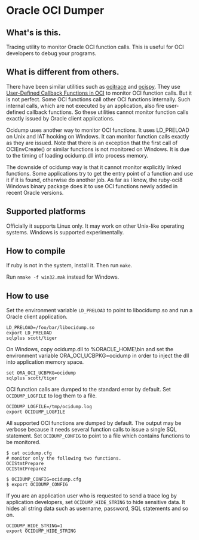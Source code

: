 Oracle OCI Dumper
=================

What's is this.
---------------

Tracing utility to monitor Oracle OCI function calls.
This is useful for OCI developers to debug your programs.

What is different from others.
------------------------------

There have been similar utilities such as [ocitrace][1] and
[ocispy][2]. They use [User-Defined Callback Functions in OCI][3] to
monitor OCI function calls. But it is not perfect. Some OCI functions
call other OCI functions internally. Such internal calls, which are
not executed by an application, also fire user-defined callback
functions. So these utilities cannot monitor function calls exactly
issued by Oracle client applications.

Ocidump uses another way to monitor OCI functions. It uses LD_PRELOAD
on Unix and IAT hooking on Windows. It can monitor function calls
exactly as they are issued. Note that there is an exception that the
first call of OCIEnvCreate() or similar functions is not monitored on
Windows. It is due to the timing of loading ocidump.dll into process
memory.

The downside of ocidump way is that it cannot monitor explicitly
linked functions. Some applications try to get the entry point of a
function and use it if it is found, otherwise do another job.
As far as I know, the ruby-oci8 Windows binary package does it to
use OCI functions newly added in recent Oracle versions.

Supported platforms
-------------------

Officially it supports Linux only. It may work on other Unix-like operating systems.
Windows is supported experimentally.

How to compile
--------------

If ruby is not in the system, install it. Then run `make`.

Run `nmake -f win32.mak` instead for Windows.

How to use
----------

Set the environment variable `LD_PRELOAD` to point to libocidump.so and
run a Oracle client application.

    LD_PRELOAD=/foo/bar/libocidump.so
    export LD_PRELOAD
    sqlplus scott/tiger

On Windows, copy ocidump.dll to %ORACLE_HOME\bin and set the environment
variable ORA_OCI_UCBPKG=ocidump in order to inject the dll into application
memory space.

    set ORA_OCI_UCBPKG=ocidump
    sqlplus scott/tiger

OCI function calls are dumped to the standard error by default.
Set `OCIDUMP_LOGFILE` to log them to a file.

    OCIDUMP_LOGFILE=/tmp/ocidump.log
    export OCIDUMP_LOGFILE

All supported OCI functions are dumped by default. The output may be
verbose because it needs several function calls to issue a single SQL
statement. Set `OCIDUMP_CONFIG` to point to a file which contains
functions to be monitored.

    $ cat ocidump.cfg
    # monitor only the following two functions.
    OCIStmtPrepare
    OCIStmtPrepare2
    
    $ OCIDUMP_CONFIG=ocidump.cfg
    $ export OCIDUMP_CONFIG

If you are an application user who is requested to send a trace log by
application developers, set `OCIDUMP_HIDE_STRING` to hide sensitive
data. It hides all string data such as username, password, SQL
statements and so on.

    OCIDUMP_HIDE_STRING=1
    export OCIDUMP_HIDE_STRING

[1]: http://sourceforge.net/projects/ocitrace/
[2]: http://www.reocities.com/ocispy/
[3]: http://download.oracle.com/docs/cd/B28359_01/appdev.111/b28395/oci09adv.htm#i466264
